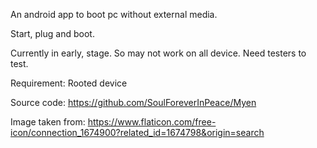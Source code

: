 An android app to boot pc without external media.

Start, plug and boot.

Currently in early, stage. So may not work on all device. Need testers to test.

Requirement: Rooted device


Source code: https://github.com/SoulForeverInPeace/Myen

Image taken from: https://www.flaticon.com/free-icon/connection_1674900?related_id=1674798&origin=search




